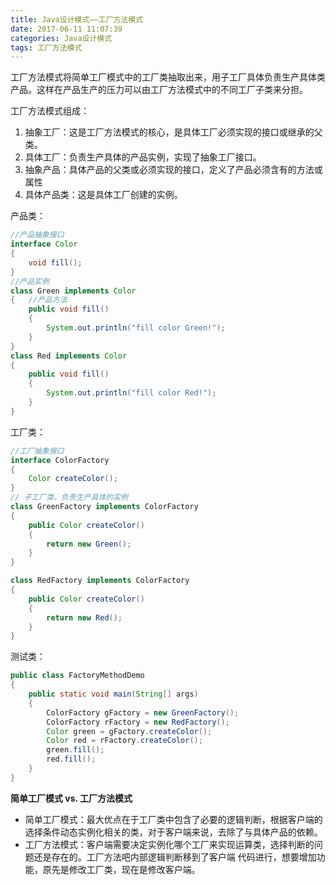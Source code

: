 ```yaml
---
title: Java设计模式——工厂方法模式
date: 2017-06-11 11:07:39
categories: Java设计模式
tags: 工厂方法模式
---
```


工厂方法模式将简单工厂模式中的工厂类抽取出来，用子工厂具体负责生产具体类产品。这样在产品生产的压力可以由工厂方法模式中的不同工厂子类来分担。

工厂方法模式组成：

1. 抽象工厂：这是工厂方法模式的核心，是具体工厂必须实现的接口或继承的父类。
2. 具体工厂：负责生产具体的产品实例，实现了抽象工厂接口。
3. 抽象产品：具体产品的父类或必须实现的接口，定义了产品必须含有的方法或属性
4. 具体产品类：这是具体工厂创建的实例。



产品类：

```Java
//产品抽象接口
interface Color
{
    void fill();
}
//产品实例
class Green implements Color
{	//产品方法
    public void fill()
    {
        System.out.println("fill color Green!");
    }
}
class Red implements Color
{
    public void fill()
    {
        System.out.println("fill color Red!");
    }
}
```

工厂类：

```Java
//工厂抽象接口
interface ColorFactory
{
    Color createColor();
}
// 子工厂类，负责生产具体的实例
class GreenFactory implements ColorFactory
{
    public Color createColor()
    {
        return new Green();
    }
}

class RedFactory implements ColorFactory
{
    public Color createColor()
    {
        return new Red();
    }
}
```

测试类：

```Java
public class FactoryMethodDemo
{
    public static void main(String[] args)
    {
        ColorFactory gFactory = new GreenFactory();
        ColorFactory rFactory = new RedFactory();
        Color green = gFactory.createColor();
        Color red = rFactory.createColor();
        green.fill();
        red.fill();
    }
}
```


**简单工厂模式 vs. 工厂方法模式**

* 简单工厂模式：最大优点在于工厂类中包含了必要的逻辑判断，根据客户端的选择条件动态实例化相关的类，对于客户端来说，去除了与具体产品的依赖。
* 工厂方法模式：客户端需要决定实例化哪个工厂来实现运算类，选择判断的问题还是存在的。工厂方法吧内部逻辑判断移到了客户端 代码进行，想要增加功能，原先是修改工厂类，现在是修改客户端。








































